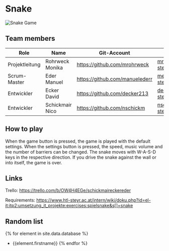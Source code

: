 # Snake

![Snake Game](https://miro.medium.com/max/1400/1*PDQznFmgLBjBRWgtFEP98A.jpeg)

## Team members

| Role          | Name            | Git-Account                       | E-Mail                          |
|----------------|-----------------|-----------------------------------|---------------------------------|
| Projektleitung | Rohrweck Monika | https://github.com/mrohrweck | mrohrweck@htl-steyr.ac.at |
| Scrum-Master     | Eder Manuel     | https://github.com/manuelederr    | meder1@htl-steyr.ac.at          |
| Entwickler     | Ecker David     | https://github.com/decker213      | decker@htl-steyr.ac.at          |
| Entwickler     | Schickmair Nico     | https://github.com/nschickm      | nschickm@htl-steyr.ac.at          |

## How to play

When the game button is pressed, the game is played with the default settings. When the settings button is pressed, the speed, music volume and the number of barriers can be changed. The snake moves with W-A-S-D keys in the respective direction. If you drive the snake against the wall or into itself, the game is over.

## Links
Trello: https://trello.com/b/OW4H4EGe/schickmaireckereder

Requirements: https://www.htl-steyr.ac.at/intern/wiki/doku.php?id=el-it:itp2:umsetzung_it_projekte:exercises:spielsnake&s[]=snake

## Random list
{% for element in site.data.database %}
- {{element.firstname}} 
{% endfor %}




